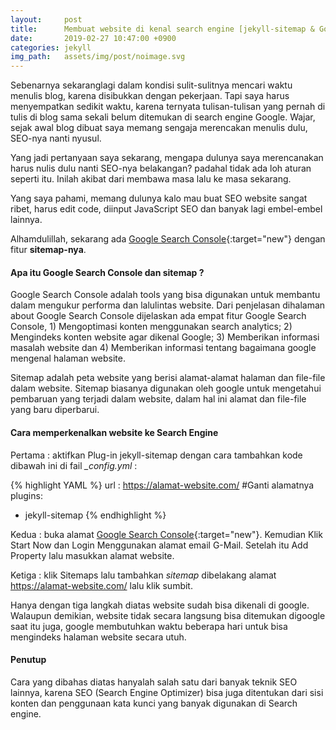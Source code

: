 ```yaml
---
layout:     post
title:      Membuat website di kenal search engine [jekyll-sitemap & Google Search Console]
date:       2019-02-27 10:47:00 +0900
categories: jekyll
img_path:   assets/img/post/noimage.svg
---
```


Sebenarnya sekaranglagi dalam kondisi sulit-sulitnya mencari waktu menulis blog, karena disibukkan dengan pekerjaan. Tapi saya harus menyempatkan sedikit waktu, karena ternyata tulisan-tulisan yang pernah di tulis di blog sama sekali belum ditemukan di search engine Google. Wajar, sejak awal blog dibuat saya memang sengaja merencakan menulis dulu, SEO-nya nanti nyusul.

Yang jadi pertanyaan saya sekarang, mengapa dulunya saya merencanakan harus nulis dulu nanti SEO-nya belakangan? padahal tidak ada loh aturan seperti itu. Inilah akibat dari membawa masa lalu ke masa sekarang. 

Yang saya pahami, memang dulunya kalo mau buat SEO website sangat ribet, harus edit code, diinput JavaScript SEO dan banyak lagi embel-embel lainnya. 

Alhamdulillah, sekarang ada [Google Search Console](https://search.google.com/search-console/about){:target="new"} dengan fitur <b>sitemap-nya</b>. 

#### Apa itu Google Search Console dan sitemap ?

Google Search Console adalah tools yang bisa digunakan untuk membantu dalam mengukur performa dan lalulintas website. Dari penjelasan dihalaman about Google Search Console dijelaskan ada empat fitur Google Search Console, 1) Mengoptimasi konten menggunakan search analytics;  2) Mengindeks konten website agar dikenal Google; 3) Memberikan informasi masalah website dan 4) Memberikan informasi tentang bagaimana google mengenal halaman website. 

Sitemap adalah peta website yang berisi alamat-alamat halaman dan file-file dalam website. Sitemap biasanya digunakan oleh google untuk mengetahui pembaruan yang terjadi dalam website, dalam hal ini alamat dan file-file yang baru diperbarui.


#### Cara memperkenalkan website ke Search Engine

Pertama : aktifkan Plug-in jekyll-sitemap dengan cara tambahkan kode dibawah ini di fail *_config.yml* : 

{% highlight YAML %}
url : https://alamat-website.com/ #Ganti alamatnya 
plugins:
  - jekyll-sitemap
{% endhighlight %}

Kedua : buka alamat [Google Search Console](https://search.google.com/search-console/about){:target="new"}. Kemudian Klik Start Now dan Login Menggunakan alamat email G-Mail. Setelah itu Add Property lalu masukkan alamat website. 

Ketiga : klik Sitemaps lalu tambahkan *sitemap* dibelakang alamat https://alamat-website.com/ lalu klik sumbit. 

Hanya dengan tiga langkah diatas website sudah bisa dikenali di google. Walaupun demikian, website tidak secara langsung bisa ditemukan digoogle saat itu juga, google membutuhkan waktu beberapa hari untuk bisa mengindeks halaman website secara utuh.   

#### Penutup

Cara yang dibahas diatas hanyalah salah satu dari banyak teknik SEO lainnya, karena SEO (Search Engine Optimizer) bisa juga ditentukan dari sisi konten dan penggunaan kata kunci yang banyak digunakan di Search engine. 


